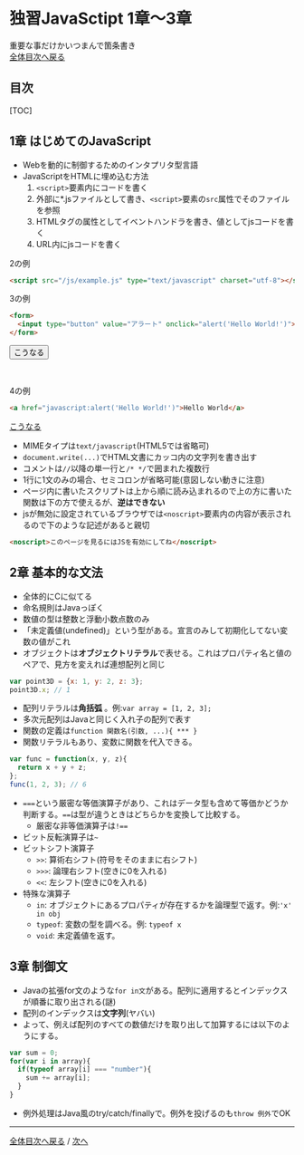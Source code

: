 # 独習JavaSctipt 1章～3章
重要な事だけかいつまんで箇条書き  
[全体目次へ戻る](index.md)
## 目次
[TOC]

## 1章 はじめてのJavaScript
+ Webを動的に制御するためのインタプリタ型言語
+ JavaScriptをHTMLに埋め込む方法
    1. `<script>`要素内にコードを書く
    2. 外部に*.jsファイルとして書き、`<script>`要素の`src`属性でそのファイルを参照
    3. HTMLタグの属性としてイベントハンドラを書き、値としてjsコードを書く
    4. URL内にjsコードを書く

2の例

```html
<script src="/js/example.js" type="text/javascript" charset="utf-8"></script>
```

3の例

```html
<form>
  <input type="button" value="アラート" onclick="alert('Hello World!')">
</form>
```

<form>
  <input type="button" value="こうなる" onclick="alert('Hello World!')">
</form>
<br>

4の例

```html
<a href="javascript:alert('Hello World!')">Hello World</a>
```

<a href="javascript:alert('Hello World!')">こうなる</a>


+ MIMEタイプは`text/javascript`(HTML5では省略可)
+ `document.write(...)`でHTML文書にカッコ内の文字列を書き出す
+ コメントは`//`以降の単一行と`/* */`で囲まれた複数行
+ 1行に1文のみの場合、セミコロンが省略可能(意図しない動きに注意)
+ ページ内に書いたスクリプトは上から順に読み込まれるので上の方に書いた関数は下の方で使えるが、**逆はできない**
+ jsが無効に設定されているブラウザでは`<noscript>`要素内の内容が表示されるので下のような記述があると親切

```html
<noscript>このページを見るにはJSを有効にしてね</noscript>
```

## 2章 基本的な文法
+ 全体的にCに似てる
+ 命名規則はJavaっぽく
+ 数値の型は整数と浮動小数点数のみ
+ 「未定義値(undefined)」という型がある。宣言のみして初期化してない変数の値がこれ
+ オブジェクトは**オブジェクトリテラル**で表せる。これはプロパティ名と値のペアで、見方を変えれば連想配列と同じ

```js
var point3D = {x: 1, y: 2, z: 3};
point3D.x; // 1
```

+ 配列リテラルは**角括弧** 。例:`var array = [1, 2, 3];`
+ 多次元配列はJavaと同じく入れ子の配列で表す
+ 関数の定義は`function 関数名(引数, ...){ *** }`
+ 関数リテラルもあり、変数に関数を代入できる。

```js
var func = function(x, y, z){
  return x + y + z;
};
func(1, 2, 3); // 6
```

+ `===`という厳密な等価演算子があり、これはデータ型も含めて等価かどうか判断する。`==`は型が違うときはどちらかを変換して比較する。
  - 厳密な非等価演算子は`!==`
+ ビット反転演算子は`~`
+ ビットシフト演算子
    - `>>`: 算術右シフト(符号をそのままに右シフト)
    - `>>>`: 論理右シフト(空きに0を入れる)
    - `<<`: 左シフト(空きに0を入れる)
+ 特殊な演算子
    - `in`: オブジェクトにあるプロパティが存在するかを論理型で返す。例:`'x' in obj`
    - `typeof`: 変数の型を調べる。例: `typeof x`
    - `void`: 未定義値を返す。

## 3章 制御文
+ Javaの拡張for文のような`for in文`がある。配列に適用するとインデックスが順番に取り出される(謎)
+ 配列のインデックスは**文字列**(ヤバい)
+ よって、例えば配列のすべての数値だけを取り出して加算するには以下のようにする。

```js
var sum = 0;
for(var i in array){
  if(typeof array[i] === "number"){
    sum += array[i];
  }
}
```
+ 例外処理はJava風のtry/catch/finallyで。例外を投げるのも`throw 例外`でOK


***

[全体目次へ戻る](index.md) / [次へ](c4.md)

